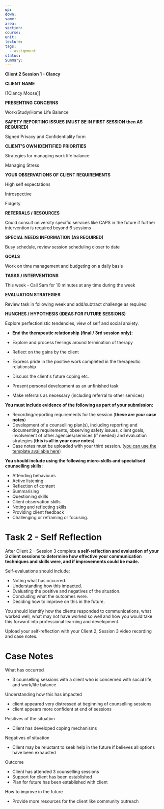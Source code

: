 ```yaml
---
up: 
down: 
same: 
area: 
section: 
course: 
unit: 
lecture: 
tags:
  - assignment
status: 
Summary:
---
```

**Client 2 Session 1 - Clancy**

  

**CLIENT NAME**

[[Clancy Moose]]

  

**PRESENTING CONCERNS**

Work/Study/Home Life Balance

**SAFETY REPORTING ISSUES (MUST BE IN FIRST SESSION then AS REQUIRED)**

Signed Privacy and Confidentiality form

**CLIENT'S OWN IDENTIFIED PRIORITIES**

Strategies for managing work life balance

Managing Stress

**YOUR OBSERVATIONS OF CLIENT REQUIREMENTS**

High self expectations

Introspective

Fidgety
  

**REFERRALS / RESOURCES**

Could consult university specific services like CAPS in the future if further intervention is required beyond 6 sessions

  

**SPECIAL NEEDS INFORMATION (AS REQUIRED)**

Busy schedule, review session scheduling closer to date

  

**GOALS**

Work on time management and budgeting on a daily basis

  

**TASKS / INTERVENTIONS**

This week - Call Sam for 10 minutes at any time during the week

  

**EVALUATION STRATEGIES**

Review task in following week and add/subtract challenge as required

  

**HUNCHES / HYPOTHESIS (IDEAS FOR FUTURE SESSIONS)**

Explore perfectionistic tendencies, view of self and social anxiety.


- **End the therapeutic relationship** **(final / 3rd session only):**

- Explore and process feelings around termination of therapy
- Reflect on the gains by the client
- Express pride in the positive work completed in the therapeutic relationship
- Discuss the client's future coping etc.
- Present personal development as an unfinished task
- Make referrals as necessary (including referral to other services)

**You must include evidence of the following as part of your submission:**

- Recording/reporting requirements for the session (**these are your case notes**)
- Development of a counselling plan(s), including reporting and documenting requirements, observing safety issues, client goals, involvement of other agencies/services (if needed) and evaluation strategies (**this is all in your case notes**)
- Case notes must be uploaded with your third session. ([you can use the template available here](https://connect.app.axcelerate.com/ax/v2/resources/468413))

**You should include using the following micro-skills and specialised counselling skills:**

- Attending behaviours
- Active listening
- Reflection of content
- Summarising
- Questioning skills
- Client observation skills
- Noting and reflecting skills
- Providing client feedback
- Challenging or reframing or focusing.

# **Task 2 - Self Reflection**

After Client 2 – Session 3 complete **a self-reflection and evaluation of your 3 client sessions to determine how effective your communication techniques and skills were, and if improvements could be made.**

Self-evaluations should include:

- Noting what has occurred.
- Understanding how this impacted.
- Evaluating the positive and negatives of the situation.
- Concluding what the outcomes were.
- Deciding how to improve on this in the future.

You should identify how the clients responded to communications, what worked well, what may not have worked so well and how you would take this forward into professional learning and development.

Upload your self-reflection with your Client 2, Session 3 video recording and case notes.

# Case Notes

What has occurred
- 3 counselling sessions with a client who is concerned with social life, and work/life balance

Understanding how this has impacted
- client appeared very distressed at beginning of counselling sessions
- client appears more confident at end of sessions

Positives of the situation
 - Client has developed coping mechanisms

Negatives of situation
- Client may be reluctant to seek help in the future if believes all options have been exhausted

Outcome
- Client has attended 3 counselling sessions
- Support for client has been established
- Plan for future has been established with client

How to improve in the future
- Provide more resources for the client like community outreach